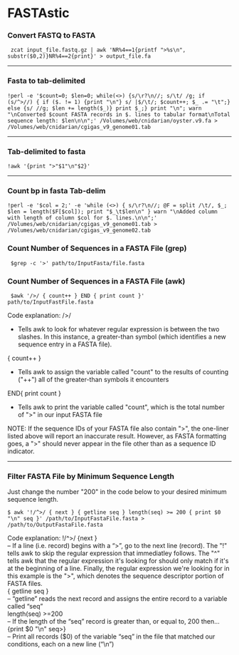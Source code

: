 #  FASTAstic
 
 
###  Convert FASTQ to FASTA
     zcat input_file.fastq.gz | awk 'NR%4==1{printf ">%s\n", substr($0,2)}NR%4==2{print}' > output_file.fa
     
 ---
     
###  Fasta to tab-delimited
 
 ```
 !perl -e '$count=0; $len=0; while(<>) {s/\r?\n//; s/\t/ /g; if (s/^>//) { if ($. != 1) {print "\n"} s/ |$/\t/; $count++; $_ .= "\t";} else {s/ //g; $len += length($_)} print $_;} print "\n"; warn "\nConverted $count FASTA records in $. lines to tabular format\nTotal sequence length: $len\n\n";' /Volumes/web/cnidarian/oyster.v9.fa > /Volumes/web/cnidarian/cgigas_v9_genome01.tab
 ```
 ---
 
###  Tab-delimited to fasta
 
 `!awk '{print ">"$1"\n"$2}'`
 
 
 
 ---
 
###  Count bp in fasta Tab-delim
 
 ```
 !perl -e '$col = 2;' -e 'while (<>) { s/\r?\n//; @F = split /\t/, $_; $len = length($F[$col]); print "$_\t$len\n" } warn "\nAdded column with length of column $col for $. lines.\n\n";' /Volumes/web/cnidarian/cgigas_v9_genome01.tab > /Volumes/web/cnidarian/cgigas_v9_genome02.tab
 ```
 
###  Count Number of Sequences in a FASTA File (grep)
 
     $grep -c '>' path/to/InputFasta/file.fasta
 
###  Count Number of Sequences in a FASTA File (awk)
 
     $awk '/>/ { count++ } END { print count }' path/to/InputFastFile.fasta
 
 Code explanation:
 />/
 - Tells awk to look for whatever regular expression is between the two slashes. In this instance, a greater-than symbol (which identifies a new sequence entry in a FASTA file).
 
 { count++ }
 - Tells awk to assign the variable called "count" to the results of counting ("++") all of the greater-than symbols it encounters
 
 END{ print count }
 - Tells awk to print the variable called "count", which is the total number of ">" in our input FASTA file
 
 NOTE: If the sequence IDs of your FASTA file also contain ">", the one-liner listed above will report an inaccurate result. However, as FASTA formatting goes, a ">" should never appear in the file other than as a sequence ID indicator.
 
 
 
 
 ---  
 
###  Filter FASTA File by Minimum Sequence Length
 Just change the number "200" in the code below to your desired minimum sequence length. 
 
 ```
 $ awk '!/^>/ { next } { getline seq } length(seq) >= 200 { print $0 "\n" seq }' /path/to/InputFastaFile.fasta > /path/to/OutputFastaFile.fasta
 ```  
 
 Code explanation:
 !/^>/ {next }     
 – If a line (i.e. record) begins with a “>”, go to the next line (record). The "!" tells awk to skip the regular expression that immediatley follows. The "^" tells awk that the regular expression it's looking for should only match if it's at the beginning of a line. Finally, the regular expression we're looking for in this example is the ">", which denotes the sequence descriptor portion of FASTA files.    
 { getline seq }    
 – “getline” reads the next record and assigns the entire record to a variable called “seq”    
 length(seq) >=200     
 – If the length of the “seq” record is greater than, or equal to, 200 then…    
 {print $0 "\n" seq>}    
 – Print all records ($0) of the variable “seq” in the file that matched our conditions, each on a new line (“\n”)    
